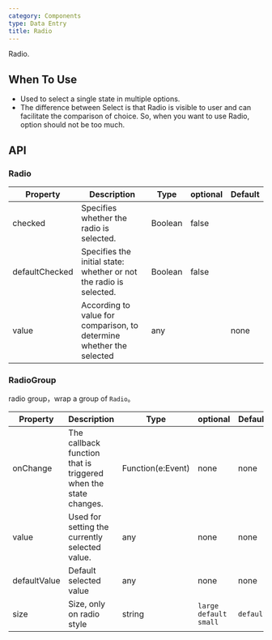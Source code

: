 ```yaml
---
category: Components
type: Data Entry
title: Radio
---
```


Radio.

## When To Use

- Used to select a single state in multiple options.
- The difference between Select is that Radio is visible to user and can facilitate the comparison of choice. So, when you want to use Radio, option should not be too much.

## API

### Radio

| Property           | Description                                     | Type       |  optional | Default |
|----------------|------------------------------------------|------------|---------|--------|
| checked | Specifies whether the radio is selected. | Boolean | false |
| defaultChecked | Specifies the initial state: whether or not the radio is selected. | Boolean | false |
| value          | According to value for comparison, to determine whether the selected        | any     |         | none     |

### RadioGroup

radio group，wrap a group of `Radio`。

| Property           | Description                             | Type              | optional | Default |
|----------------|----------------------------------|-------------------|--------|--------|
| onChange | The callback function that is triggered when the state changes. | Function(e:Event) | none     | none     |
| value | Used for setting the currently selected value. | any            | none     | none     |
| defaultValue   | Default selected value                     | any            | none     | none     |
| size           | Size, only on radio style           | string            | `large` `default` `small` | `default` |
